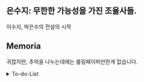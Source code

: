## 은수지: 무한한 가능성을 가진 조율사들.

이수지, 박은수의 전설의 시작

## Memoria

귀찮지만, 추억을 나누는데에는 롤링페이퍼만한게 없습니다.

<details><summary>To-do-List</summary>

- [ ] ChkList 완료 후, README File 꾸미기 -메인 페이지, 작동화면(gif), 기능
- [ ] 최종 완료 보고서 (ppt) 만들기
- [ ] 매일매일 30분 - 1시간씩, 방향성 설계 및 코드 리뷰

---

## Day 5

--BackEnd

- [x] 글 작성자를 제대로 불러오지 못했던 오류 수정
- [x] 롤링페이퍼를 제대로 불러오지 못했던 오류 수정
- [ ] 내 롤링페이퍼 불러오기 메소드 구현
- [ ] 메세지 등록, 수정, 삭제 기능 추가

--FrontEnd

- [x] My Page 화면 구현
- [x] 롤링페이퍼 수정 화면 추가.
- [x] 나만 롤링페이퍼를 수정, 삭제 가능할 수 있도록 조건 추가
- [ ] 롤링페이퍼 수정, 삭제 기능 추가

---

## Day 3, 4

- [x] 서비스 설계 재검토, DB 재설계
- [x] 롤링 페이퍼 기본 기능 만들기

--BackEnd

- [x] 롤링페이퍼 등록, 수정, 삭제 기능 추가 (수정 및 삭제는 5일차로)
- [ ] 메세지 등록, 수정, 삭제 기능 추가 (5일차로)

--FrontEnd

- [x] Vue 롤링페이퍼 화면 구현
- [ ] Vue 메세지 화면 구현

---

Day 2

--BackEnd

- [x] 로그인 및 회원가입 기능 작성
- [ ] JWT 인증 토큰 만들기

--FrontEnd

- [x] 로그인 및 회원가입 Vue 화면 작성

추가 기능

- [x] 로그아웃 버튼 생성
- [x] 비밀번호 확인 기능
- [x] 로컬스토리지를 이용해서 간소화해보기
- [x] 로그인 상태가 아니면, 롤링페이퍼 작성 불가하도록 설정
- [x] 로그인 상태라면, 다시 로그인이 허용되지 않도록 막아놓기
- [x] 비밀번호 유효성 검사 추가
- [x] 헤더 우측에 Login 버튼 추가, Login 시에만 User 노출하게 생성
- [x] 헤더는 홈 롤링페이퍼 이벤트 | 로그인 순으로 생성.
- [x] 최초 Login 버튼시 router.push를 통해 바로 Login 창으로 이동할 수 있도록
- [x] Login 버튼 밑에 SignUp 버튼 추가후, signUp페이지로 이동
- [x] ID, 비번 잘못입력했을 때, 알람창 뜨기
- [x] Login, Sign Up CSS 수정
- [x] 누구누구님 환영합니다.

심화 기능

- [ ] 소셜로그인을 할건가?

---

Day 1

--BackEnd

- [x] DB 구조 및 테이블을 작성하고, 프로젝트 생성합니다.

--FrontEnd

- [x] Vue의 기본적인 구조 생성

추가 기능

- [x] 서비스 설계
- [x] 배경색 추가(은지)
- [x] 홈 화면 수정
- [ ] 배경 동영상 추가 (병수)

---

## 추가 구현기능

- [ ] 피그마 목업 제작, PPT도 제작
- [ ] 하루만에 할 수 있는 로컬호스트? 뭐 그거는 수지가
- [ ] 다크모드? - CSS 2배 작성
- [ ] Kakao API Map 추가 가능?
- [ ] 댓글, 대댓글 ㄷㄷ
- [ ] 관리자 페이지 - 관리자 계정만 진입 가능하게 설정..?
- [ ] GAANT CHART
- [ ] 유즈 케이스, Figma 만들기
- [ ] 배경 음악 추가
- [ ] 요구사항 명세서
- [ ] ERD 만들기
- [ ] 회원가입 MBTI 넣을까?
- [ ] 비밀번호 재설정 기능
- [ ] 친구 팔로우 기능
- [ ] Chart.js
- [ ] 랜덤 사진
- [ ] 파일 입출력, 이미지

</details>
